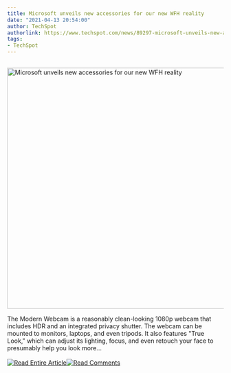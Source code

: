 ```yaml
---
title: Microsoft unveils new accessories for our new WFH reality
date: "2021-04-13 20:54:00"
author: TechSpot
authorlink: https://www.techspot.com/news/89297-microsoft-unveils-new-accessories-our-new-wfh-reality.html
tags:
- TechSpot
---
```

<a href="https://www.techspot.com/news/89297-microsoft-unveils-new-accessories-our-new-wfh-reality.html" target="_blank"><img src="https://static.techspot.com/images2/news/ts3_thumbs/2021/04/2021-04-13-ts3_thumbs-910.jpg" width="800" height="560" style="padding: 15px 0" title="Microsoft unveils new accessories for our new WFH reality" /></a><br />The Modern Webcam is a reasonably clean-looking 1080p webcam that includes HDR and an integrated privacy shutter. The webcam can be mounted to monitors, laptops, and even tripods. It also features "True Look," which can adjust its lighting, focus, and even retouch your face to presumably help you look more...<br /><br /><a href="https://www.techspot.com/news/89297-microsoft-unveils-new-accessories-our-new-wfh-reality.html"><img src="https://static.techspot.com/images/rss/rss_buttons_01.png" border="0" alt="Read Entire Article" /></a><a href="https://www.techspot.com/news/89297-microsoft-unveils-new-accessories-our-new-wfh-reality.html#comments"><img src="https://static.techspot.com/images/rss/rss_buttons_02.png" border="0" alt="Read Comments" /></a><br /><br />